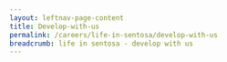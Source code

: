 ```yaml
---
layout: leftnav-page-content
title: Develop-with-us
permalink: /careers/life-in-sentosa/develop-with-us
breadcrumb: life in sentosa - develop with us
---
```


